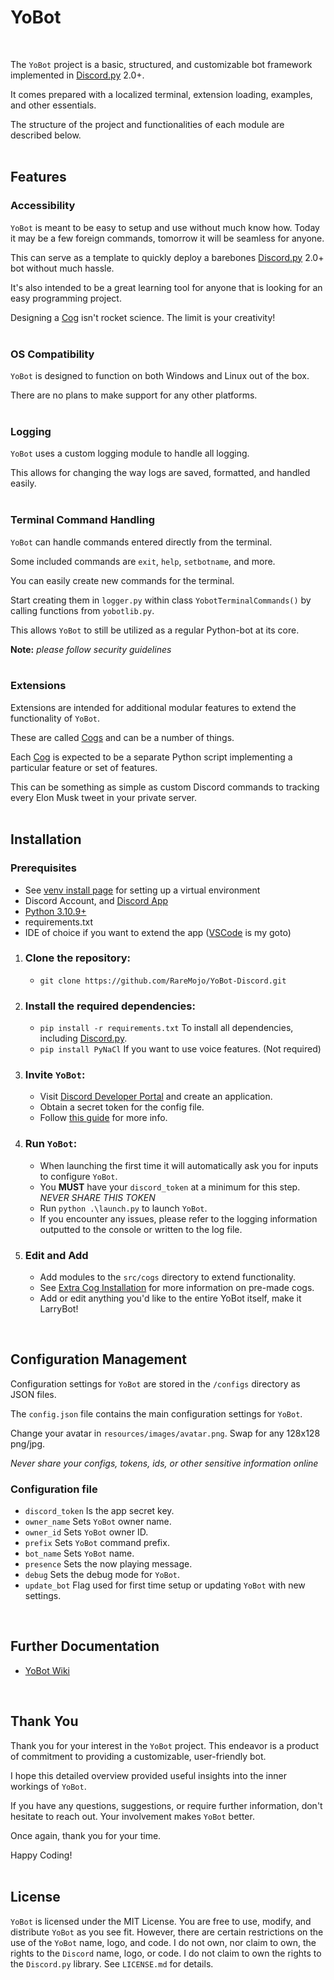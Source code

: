 # YoBot
<br>

The `YoBot` project is a basic, structured, and customizable bot framework implemented in [Discord.py](https://discordpy.readthedocs.io/en/stable/api.html) 2.0+. 

It comes prepared with a localized terminal, extension loading, examples, and other essentials.

The structure of the project and functionalities of each module are described below.
<br>
<br>

## Features
### Accessibility
`YoBot` is meant to be easy to setup and use without much know how. Today it may be a few foreign commands, tomorrow it will be seamless for anyone.

This can serve as a template to quickly deploy a barebones [Discord.py](https://discordpy.readthedocs.io/en/stable/api.html) 2.0+ bot without much hassle.

It's also intended to be a great learning tool for anyone that is looking for an easy programming project.

Designing a [Cog](https://discordpy.readthedocs.io/en/stable/ext/commands/cogs.html) isn't rocket science. The limit is your creativity!
<br>
<br>

### OS Compatibility
`YoBot` is designed to function on both Windows and Linux out of the box.

There are no plans to make support for any other platforms.
<br>
<br>

### Logging
`YoBot` uses a custom logging module to handle all logging.

This allows for changing the way logs are saved, formatted, and handled easily.
<br>
<br>

### Terminal Command Handling
`YoBot` can handle commands entered directly from the terminal.

Some included commands are `exit`, `help`, `setbotname`, and more.

You can easily create new commands for the terminal.

Start creating them in `logger.py` within class `YobotTerminalCommands()` by calling functions from `yobotlib.py`.

This allows `YoBot` to still be utilized as a regular Python-bot at its core.

<b>Note:</b> *please follow security guidelines*
<br>
<br>

### Extensions
Extensions are intended for additional modular features to extend the functionality of `YoBot`.

These are called [Cogs](https://discordpy.readthedocs.io/en/stable/ext/commands/cogs.html) and can be a number of things.

Each [Cog](https://discordpy.readthedocs.io/en/stable/ext/commands/cogs.html) is expected to be a separate Python script implementing a particular feature or set of features.

This can be something as simple as custom Discord commands to tracking every Elon Musk tweet in your private server.
<br>
<br>

## Installation
### Prerequisites
- See [venv install page](https://github.com/RareMojo/YoBot-Discord/wiki/VirtualEnvironment) for setting up a virtual environment
- Discord Account, and [Discord App](https://discord.com/)
- [Python 3.10.9+](https://www.python.org/downloads/)
- requirements.txt
- IDE of choice if you want to extend the app ([VSCode](https://code.visualstudio.com/) is my goto)

1. ### Clone the repository:
    - `git clone https://github.com/RareMojo/YoBot-Discord.git`

2. ### Install the required dependencies:
    - `pip install -r requirements.txt` To install all dependencies, including [Discord.py](https://discordpy.readthedocs.io/en/stable/api.html).
    - `pip install PyNaCl` If you want to use voice features. (Not required)

3. ### Invite `YoBot`:
    - Visit [Discord Developer Portal](https://discord.com/developers/applications) and create an application.
    - Obtain a secret token for the config file.
    - Follow [this guide](https://discordjs.guide/preparations/adding-your-bot-to-servers.html#bot-invite-links) for more info.

4. ### Run `YoBot`:
    - When launching the first time it will automatically ask you for inputs to configure `YoBot`.
    - You <b>MUST</b> have your `discord_token` at a minimum for this step. *NEVER SHARE THIS TOKEN*
    - Run `python .\launch.py` to launch `YoBot`.
    - If you encounter any issues, please refer to the logging information outputted to the console or written to the log file.

5. ### Edit and Add
    - Add modules to the `src/cogs` directory to extend functionality.
    - See [Extra Cog Installation](https://github.com/RareMojo/YoBot-Discord-Cogs) for more information on pre-made cogs.
    - Add or edit anything you'd like to the entire YoBot itself, make it LarryBot!
<br>

## Configuration Management
Configuration settings for `YoBot` are stored in the `/configs` directory as JSON files.

The `config.json` file contains the main configuration settings for `YoBot`.

Change your avatar in `resources/images/avatar.png`. Swap for any 128x128 png/jpg.

*Never share your configs, tokens, ids, or other sensitive information online*

### Configuration file
- `discord_token` Is the app secret key.
- `owner_name` Sets `YoBot` owner name.
- `owner_id` Sets `YoBot` owner ID.
- `prefix` Sets `YoBot` command prefix.
- `bot_name` Sets `YoBot` name.
- `presence` Sets the now playing message.
- `debug` Sets the debug mode for `YoBot`.
- `update_bot` Flag used for first time setup or updating `YoBot` with new settings.

<br>

## Further Documentation
- [YoBot Wiki](https://github.com/RareMojo/YoBot-Discord/wiki)

<br>
    
## Thank You
Thank you for your interest in the `YoBot` project. This endeavor is a product of commitment to providing a customizable, user-friendly bot.

I hope this detailed overview provided useful insights into the inner workings of `YoBot`. 

If you have any questions, suggestions, or require further information, don't hesitate to reach out. Your involvement makes `YoBot` better.

Once again, thank you for your time. 

Happy Coding!
<br>
<br>

## License
`YoBot` is licensed under the MIT License.
You are free to use, modify, and distribute `YoBot` as you see fit.
However, there are certain restrictions on the use of the `YoBot` name, logo, and code.
I do not own, nor claim to own, the rights to the `Discord` name, logo, or code.
I do not claim to own the rights to the `Discord.py` library.
See `LICENSE.md` for details.